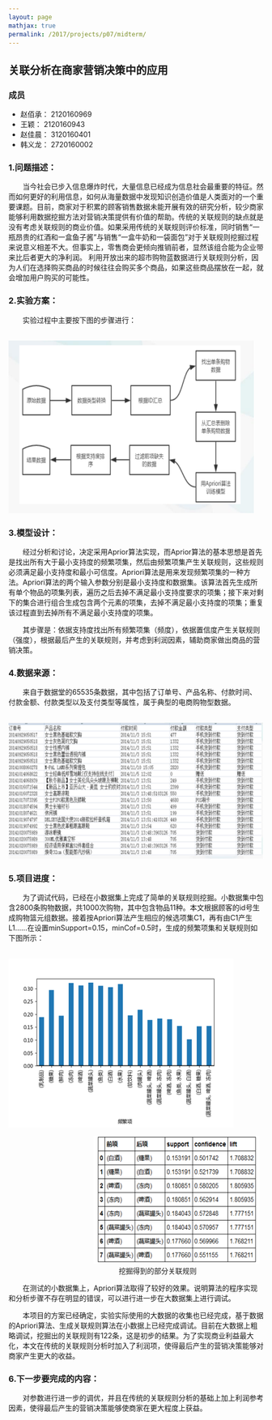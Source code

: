 ```yaml
---
layout: page
mathjax: true
permalink: /2017/projects/p07/midterm/
---
```


## 关联分析在商家营销决策中的应用

### 成员

- 赵佰承： 2120160969
- 王颖： 2120160943
- 赵佳晨： 3120160401
- 韩义龙： 2720160002

### 1.问题描述：
&emsp;&emsp;当今社会已步入信息爆炸时代，大量信息已经成为信息社会最重要的特征。然而如何更好的利用信息，如何从海量数据中发现知识创造价值是人类面对的一个重要课题。目前，商家对于积累的顾客销售数据未能开展有效的研究分析，较少商家能够利用数据挖掘方法对营销决策提供有价值的帮助。传统的关联规则的缺点就是没有考虑关联规则的商业价值。如果采用传统的关联规则评价标准，同时销售“一瓶昂贵的红酒和一盒鱼子酱”与销售“一盒牛奶和一袋面包”对于关联规则挖掘过程来说意义相差不大。但事实上，零售商会更倾向推销前者，显然该组合能为企业带来比后者更大的净利润。 利用开放出来的超市购物蓝数据进行关联规则分析，因为人们在选择购买商品的时候往往会购买多个商品，如果这些商品摆放在一起，就会增加用户购买的可能性。

### 2.实验方案：
&emsp;&emsp;实验过程中主要按下图的步骤进行：  

&emsp;&emsp;&emsp;&emsp;&emsp;&emsp;&emsp;&emsp;&emsp;&emsp;![image](image/1.png)


### 3.模型设计：  
&emsp;&emsp;经过分析和讨论，决定采用Aprior算法实现，而Aprior算法的基本思想是首先是找出所有大于最小支持度的频繁项集，然后由频繁项集产生关联规则，这些规则必须满足最小支持度和最小可信度。Apriori算法是用来发现频繁项集的一种方法。Apriori算法的两个输入参数分别是最小支持度和数据集。该算法首先生成所有单个物品的项集列表，遍历之后去掉不满足最小支持度要求的项集；接下来对剩下的集合进行组合生成包含两个元素的项集，去掉不满足最小支持度的项集；重复该过程直到去掉所有不满足最小支持度的项集。  

&emsp;&emsp;其步骤是：依据支持度找出所有频繁项集（频度），依据置信度产生关联规则（强度），根据最后产生的关联规则，并考虑到利润因素，辅助商家做出商品的营销决策。

### 4.数据来源：
&emsp;&emsp;来自于数据堂的65535条数据，其中包括了订单号、产品名称、付款时间、付款金额、付款类型以及支付类型等属性，属于典型的电商购物型数据。  

&emsp;&emsp;&emsp;&emsp;&emsp;&emsp;&emsp;&emsp;&emsp;&emsp;![image](image/2.png)


### 5.项目进度：
&emsp;&emsp;为了调试代码，已经在小数据集上完成了简单的关联规则挖掘。小数据集中包含2800条购物数据，共1000次购物，其中包含物品11种。本文根据顾客的id号生成购物篮元组数据。接着按Apriori算法产生相应的候选项集C1，再有由C1产生L1……在设置minSupport=0.15，minCof=0.5时，生成的频繁项集和关联规则如下图所示：  

&emsp;&emsp;&emsp;&emsp;&emsp;&emsp;&emsp;&emsp;&emsp;&emsp;![image](image/3.png)

&emsp;&emsp;&emsp;&emsp;&emsp;&emsp;&emsp;&emsp;&emsp;&emsp;&emsp;&emsp;![image](image/4.png)  
&emsp;&emsp;&emsp;&emsp;&emsp;&emsp;&emsp;&emsp;&emsp;&nbsp;&nbsp;&emsp;&emsp;&emsp;&emsp;&emsp;&emsp;挖掘得到的部分关联规则  

&emsp;&emsp;在测试的小数据集上，Apriori算法取得了较好的效果。说明算法的程序实现和分析步骤不存在明显的错误，可以进行进一步在大数据集上进行调试。  

&emsp;&emsp;本项目的方案已经确定，实验实际使用的大数据的收集也已经完成，基于数据的Apriori算法、生成关联规则算法在小数据上已经完成调试。目前在大数据上粗略调试，挖掘出的关联规则有122条，这是初步的结果。为了实现商业利益最大化，本文在传统的关联规则分析时加入了利润项，使得最后产生的营销决策能够对商家产生更大的收益。

### 6.下一步要完成的内容：
&emsp;&emsp;对参数进行进一步的调优，并且在传统的关联规则分析的基础上加上利润参考因素，使得最后产生的营销决策能够使商家在更大程度上获益。

